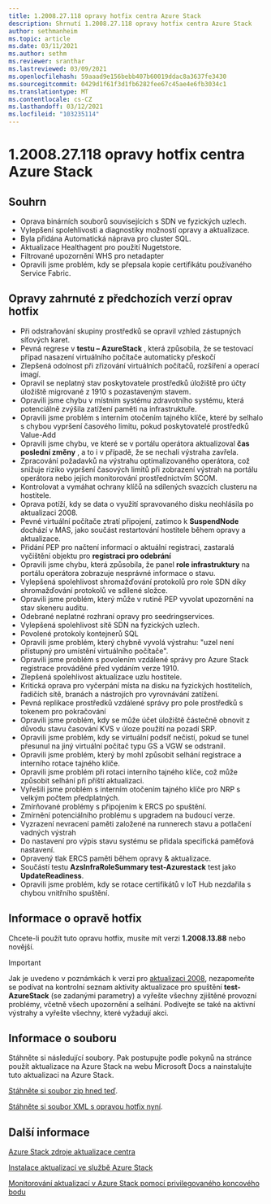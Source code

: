 ```yaml
---
title: 1.2008.27.118 opravy hotfix centra Azure Stack
description: Shrnutí 1.2008.27.118 opravy hotfix centra Azure Stack
author: sethmanheim
ms.topic: article
ms.date: 03/11/2021
ms.author: sethm
ms.reviewer: sranthar
ms.lastreviewed: 03/09/2021
ms.openlocfilehash: 59aaad9e156bebb407b60019ddac8a3637fe3430
ms.sourcegitcommit: 0429d1f61f3d1fb6282fee67c45ae4e6fb3034c1
ms.translationtype: MT
ms.contentlocale: cs-CZ
ms.lasthandoff: 03/12/2021
ms.locfileid: "103235114"
---
```

# <a name="azure-stack-hub-hotfix-1200827118"></a>1.2008.27.118 opravy hotfix centra Azure Stack

## <a name="summary"></a>Souhrn

- Oprava binárních souborů souvisejících s SDN ve fyzických uzlech.
- Vylepšení spolehlivosti a diagnostiky možností opravy a aktualizace.
- Byla přidána Automatická náprava pro cluster SQL.
- Aktualizace Healthagent pro použití Nugetstore.
- Filtrované upozornění WHS pro netadapter
- Opravili jsme problém, kdy se přepsala kopie certifikátu používaného Service Fabric.

## <a name="fixes-rolled-up-from-previous-hotfix-releases"></a>Opravy zahrnuté z předchozích verzí oprav hotfix

- Při odstraňování skupiny prostředků se opravil vzhled zástupných síťových karet.
- Pevná regrese v **testu – AzureStack** , která způsobila, že se testovací případ nasazení virtuálního počítače automaticky přeskočí
- Zlepšená odolnost při zřizování virtuálních počítačů, rozšíření a operací imagí.
- Opravil se neplatný stav poskytovatele prostředků úložiště pro účty úložiště migrované z 1910 s pozastaveným stavem.
- Opravili jsme chybu v místním systému zdravotního systému, která potenciálně zvýšila zatížení paměti na infrastruktuře.
- Opravili jsme problém s interním otočením tajného klíče, které by selhalo s chybou vypršení časového limitu, pokud poskytovatelé prostředků Value-Add
- Opravili jsme chybu, ve které se v portálu operátora aktualizoval **čas poslední změny** , a to i v případě, že se nechali výstraha zavřela.
- Zpracování požadavků na výstrahu optimalizovaného operátora, což snižuje riziko vypršení časových limitů při zobrazení výstrah na portálu operátora nebo jejich monitorování prostřednictvím SCOM.
- Kontrolovat a vymáhat ochrany klíčů na sdílených svazcích clusteru na hostitele.
- Oprava potíží, kdy se data o využití spravovaného disku neohlásila po aktualizaci 2008.
- Pevné virtuální počítače ztratí připojení, zatímco k **SuspendNode** dochází v MAS, jako součást restartování hostitele během opravy a aktualizace.
- Přidání PEP pro načtení informací o aktuální registraci, zastaralá vyčištění objektu pro **registraci pro odebrání**
- Opravili jsme chybu, která způsobila, že panel **role infrastruktury** na portálu operátora zobrazuje nesprávné informace o stavu.
- Vylepšená spolehlivost shromažďování protokolů pro role SDN díky shromažďování protokolů ve sdílené složce.
- Opravili jsme problém, který může v rutině PEP vyvolat upozornění na stav skeneru auditu.
- Odebrané neplatné rozhraní opravy pro seedringservices.
- Vylepšená spolehlivost sítě SDN na fyzických uzlech.
- Povolené protokoly kontejnerů SQL
- Opravili jsme problém, který chybně vyvolá výstrahu: "uzel není přístupný pro umístění virtuálního počítače".
- Opravili jsme problém s povolením vzdálené správy pro Azure Stack registrace prováděné před vydáním verze 1910.
- Zlepšená spolehlivost aktualizace uzlu hostitele.
- Kritická oprava pro vyčerpání místa na disku na fyzických hostitelích, řadičích sítě, branách a nástrojích pro vyrovnávání zatížení.
- Pevná replikace prostředků vzdálené správy pro pole prostředků s tokenem pro pokračování
- Opravili jsme problém, kdy se může účet úložiště částečně obnovit z důvodu stavu časování KVS v úloze použití na pozadí SRP.
- Opravili jsme problém, kdy se virtuální podsíť nečistí, pokud se tunel přesunul na jiný virtuální počítač typu GS a VGW se odstranil.
- Opravili jsme problém, který by mohl způsobit selhání registrace a interního rotace tajného klíče.
- Opravili jsme problém při rotaci interního tajného klíče, což může způsobit selhání při příští aktualizaci.
- Vyřešili jsme problém s interním otočením tajného klíče pro NRP s velkým počtem předplatných.
- Zmírňované problémy s připojením k ERCS po spuštění.
- Zmírnění potenciálního problému s upgradem na budoucí verze.
- Vyzrazení nevracení paměti založené na runnerech stavu a potlačení vadných výstrah
- Do nastavení pro výpis stavu systému se přidala specifická paměťová nastavení.
- Opravený tlak ERCS paměti během opravy & aktualizace.
- Součástí testu **AzsInfraRoleSummary test-Azurestack** test jako **UpdateReadiness**.
- Opravili jsme problém, kdy se rotace certifikátů v IoT Hub nezdařila s chybou vnitřního spuštění.

## <a name="hotfix-information"></a>Informace o opravě hotfix

Chcete-li použít tuto opravu hotfix, musíte mít verzi **1.2008.13.88** nebo novější.

> [!IMPORTANT]
> Jak je uvedeno v poznámkách k verzi pro [aktualizaci 2008](release-notes.md?view=azs-2008&preserve-view=true), nezapomeňte se podívat na kontrolní seznam aktivity aktualizace pro spuštění **test-AzureStack** (se zadanými parametry) a vyřešte všechny zjištěné provozní problémy, včetně všech upozornění a selhání. Podívejte se také na aktivní výstrahy a vyřešte všechny, které vyžadují akci.

## <a name="file-information"></a>Informace o souboru

Stáhněte si následující soubory. Pak postupujte podle pokynů na stránce použít aktualizace na Azure Stack na webu Microsoft Docs a nainstalujte tuto aktualizaci na Azure Stack.

[Stáhněte si soubor zip hned teď](https://azurestackhub.azureedge.net/PR/download/MAS_HotFix_1.2008.27.118/HotFix/AzS_Update_1.2008.27.118.zip).

[Stáhněte si soubor XML s opravou hotfix nyní](https://azurestackhub.azureedge.net/PR/download/MAS_HotFix_1.2008.27.118/HotFix/metadata.xml).

## <a name="more-information"></a>Další informace

[Azure Stack zdroje aktualizace centra](azure-stack-updates.md)

[Instalace aktualizací ve službě Azure Stack](azure-stack-apply-updates.md)

[Monitorování aktualizací v Azure Stack pomocí privilegovaného koncového bodu](azure-stack-monitor-update.md)